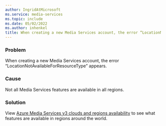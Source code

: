 ```yaml
---
author: IngridAtMicrosoft
ms.service: media-services
ms.topic: include
ms.date: 05/02/2022
ms.author: inhenkel
title: When creating a new Media Services account, the error “LocationNotAvailableForResourceType” appears.
---
```


<!-- 2201280050000141 -->

### Problem

When creating a new Media Services account, the error “LocationNotAvailableForResourceType” appears.

### Cause

Not all Media Services features are available in all regions.

### Solution

View [Azure Media Services v3 clouds and regions availability](../azure-clouds-regions.md) to see what features are available in regions around the world.
